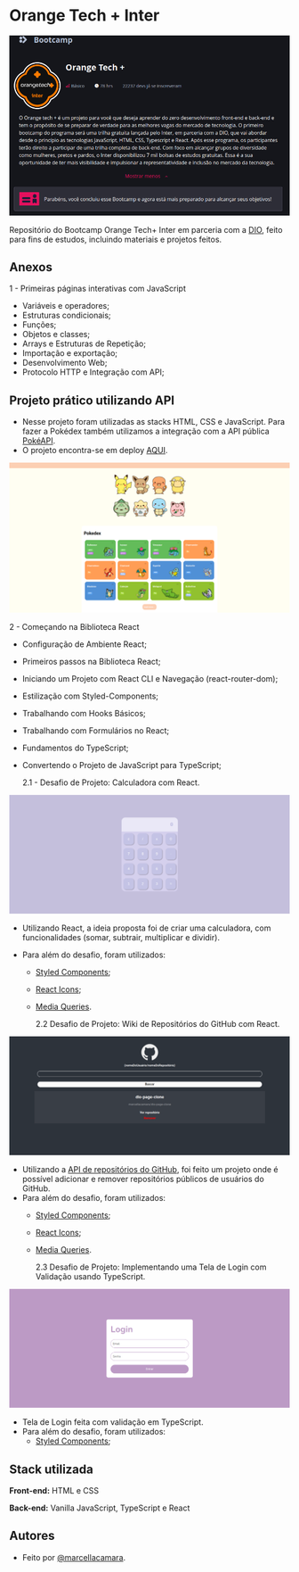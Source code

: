 # Orange Tech + Inter

![Orange Tech + Inter](pokedex/assets/images/orange-tech.png)

Repositório do Bootcamp Orange Tech+ Inter em parceria com a [DIO](https://www.dio.me/), feito para fins de estudos, incluindo materiais e projetos feitos.

## Anexos

1 - Primeiras páginas interativas com JavaScript

- Variáveis e operadores;
- Estruturas condicionais;
- Funções;
- Objetos e classes;
- Arrays e Estruturas de Repetição;
- Importação e exportação;
- Desenvolvimento Web;
- Protocolo HTTP e Integração com API;

## Projeto prático utilizando API

- Nesse projeto foram utilizadas as stacks HTML, CSS e JavaScript. Para fazer a Pokédex também utilizamos a integração com a API pública [PokéAPI](https://pokeapi.co/).
- O projeto encontra-se em deploy [AQUI](https://marcellacamara.github.io/bootCampOrangeTech/).

![Foto do Projeto](pokedex/assets/images/pokedex.png)

2 - Começando na Biblioteca React

- Configuração de Ambiente React;
- Primeiros passos na Biblioteca React;
- Iniciando um Projeto com React CLI e Navegação (react-router-dom);
- Estilização com Styled-Components;
- Trabalhando com Hooks Básicos;
- Trabalhando com Formulários no React;
- Fundamentos do TypeScript;
- Convertendo o Projeto de JavaScript para TypeScript;

  2.1 - Desafio de Projeto: Calculadora com React.

![Foto do projeto](pokedex/assets/images/calculadora-react.png)

- Utilizando React, a ideia proposta foi de criar uma calculadora, com funcionalidades (somar, subtrair, multiplicar e dividir).
- Para além do desafio, foram utilizados:

  - [Styled Components](https://styled-components.com/);
  - [React Icons](https://react-md.dev/);
  - [Media Queries](https://medium.com/reactbrasil/utilizando-media-queries-no-react-com-styled-components-f0f3160f3f01).

    2.2 Desafio de Projeto: Wiki de Repositórios do GitHub com React.

![Foto do projeto](pokedex/assets/images/wiki-github.png)

- Utilizando a [API de repositórios do GitHub](https://docs.github.com/en/rest/repos0), foi feito um projeto onde é possível adicionar e remover repositórios públicos de usuários do GitHub.
- Para além do desafio, foram utilizados:
  - [Styled Components](https://styled-components.com/);
  - [React Icons](https://react-md.dev/);
  - [Media Queries](https://medium.com/reactbrasil/utilizando-media-queries-no-react-com-styled-components-f0f3160f3f01).

    2.3 Desafio de Projeto: Implementando uma Tela de Login com Validação usando TypeScript.

![Foto do Projeto](pokedex/assets/images/login-page.png)

- Tela de Login feita com validação em TypeScript.
- Para além do desafio, foram utilizados:
  - [Styled Components](https://styled-components.com/);

## Stack utilizada

**Front-end:** HTML e CSS

**Back-end:** Vanilla JavaScript, TypeScript e React

## Autores

- Feito por [@marcellacamara](https://www.github.com/marcellacamara).
